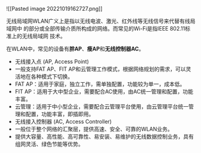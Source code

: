 ![[Pasted image 20221019162727.png]]

无线局域网WLAN广义上是指以无线电波、激光、红外线等无线信号来代替有线局域网中
的部分或全部传输介质所构成的网络。而常见的Wi-Fi是指IEEE 802.11标准上的无线局域网
技术。

在WLAN中，常见的设备有**胖AP**、**瘦AP**和**无线控制器AC**。
- 无线接入点 (AP, Access Point)
- 一般支持FAT AP、FIT AP和云管理工作模式，根据网络规划的需求，可以灵活地在各种模式下切换。
-  FAT AP：适用于家庭，独立工作，需单独配置，功能较为单一，成本低。
- FIT AP：适用于大中型企业，需要配合AC使用，由AC统一管理和配置，功能丰富。
- 云管理：适用于中小型企业，需要配合云管理平台使用，由云管理平台统一管理和配置，功能丰富，即插即用。
- 无线接入控制器 (AC, Access Controller)
- 一般位于整个网络的汇聚层，提供高速、安全、可靠的WLAN业务。
- 提供大容量、高性能、高可靠性、易安装、易维护的无线数据控制业务，具有组网灵活、绿色节能等优势。